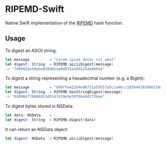 RIPEMD-Swift
============
Native Swift implementation of the [RIPEMD](http://homes.esat.kuleuven.be/~bosselae/ripemd160.html) hash function.

Usage
-----
To digest an ASCII string:

```swift
let message         = "Lorem ipsum dolor sit amet"
let digest: String  = RIPEMD.asciiDigest(message)
-> "7d0982be59ebe828d02aa0d031aa6651644d60da"
```
  
To digest a string representing a hexadecimal number (e.g. a BigInt):

```swift
let message         = "600ffe422b4e00731a59557a5cca46cc183944191006324a447bdb2d98d4b408"
let digest: String  = RIPEMD.hexStringDigest(message) 
-> "010966776006953d5567439e5e39f86a0d273bee"
```

To digest bytes stored in NSData:

```swift
let data: NSData    = ...
let digest: String  = RIPEMD.digest(data) 
```

It can return an NSData object:

```swift
let digest: NSData  = RIPEMD.asciiDigest(message)
```